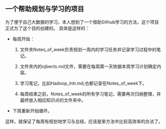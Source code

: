 <!-- GFM-TOC -->
## 一个帮助规划与学习的项目
为了便于自己大数据的学习，本人想到了一个借助Github学习的方法，这个项目正式为了这个目的创建的。
具体是这样的：

* 每周开始：

  1. 文件夹Notes_of_week负责规划一周内的学习任务并记录学习过程中的笔记。

  2. 文件夹内的ojbects.md文件，需要在每周第一天依据本周学习计划确定内容。

  3. 学习笔记，比如Hadoop_Intr.md,也都记录在Notes_of_week下。

  4. 每周结束之前，Notes_of_week的所有学习笔记，需要再次归纳整理，并最终放入相应知识点的文件夹中。

* 下周重新开始循环。

这样，就保证了每周有规划地学习与总结，应该是笨方法中比较高效率的办法了。
